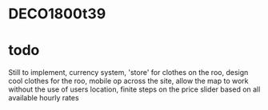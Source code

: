 # DECO1800t39
# todo
Still to implement, currency system, 'store' for clothes on the roo, design cool clothes for the roo, mobile op across the site, allow the map to work without the use of users location, finite steps on the price slider based on all available hourly rates
